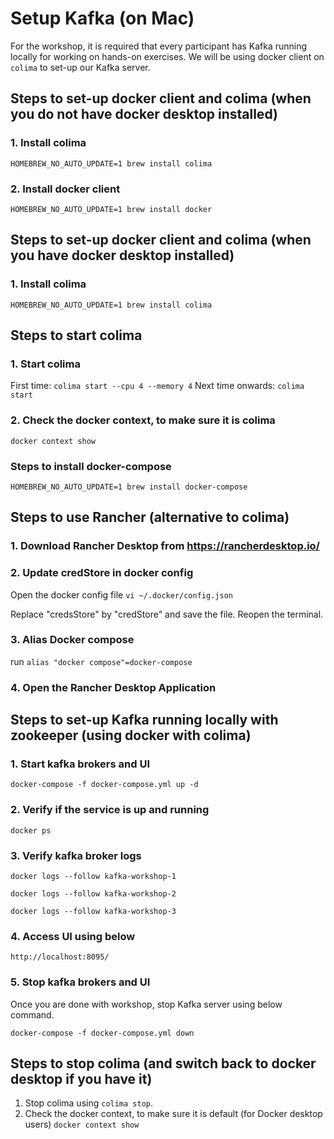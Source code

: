 # Setup Kafka (on Mac)

For the workshop, it is required that every participant has Kafka running locally for working on hands-on exercises. 
We will be using docker client on `colima` to set-up our Kafka server.

## Steps to set-up docker client and colima (when you do not have docker desktop installed)

### 1. Install colima

``
HOMEBREW_NO_AUTO_UPDATE=1 brew install colima
``

### 2. Install docker client

``
HOMEBREW_NO_AUTO_UPDATE=1 brew install docker
``

## Steps to set-up docker client and colima (when you have docker desktop installed)

### 1. Install colima
```
HOMEBREW_NO_AUTO_UPDATE=1 brew install colima
```
## Steps to start colima

### 1. Start colima
First time: `colima start --cpu 4 --memory 4`
Next time onwards: `colima start`

### 2. Check the docker context, to make sure it is colima
`docker context show`

### Steps to install docker-compose

```
HOMEBREW_NO_AUTO_UPDATE=1 brew install docker-compose
```

## Steps to use Rancher (alternative to colima)

### 1. Download Rancher Desktop from https://rancherdesktop.io/

### 2. Update credStore in docker config

Open the docker config file ```vi ~/.docker/config.json```

Replace "credsStore" by "credStore" and save the file. Reopen the terminal.

### 3. Alias Docker compose
run ``` alias "docker compose"=docker-compose ```

### 4. Open the Rancher Desktop Application


## Steps to set-up Kafka running locally with zookeeper  (using docker with colima)

### 1. Start kafka brokers and UI
`docker-compose -f docker-compose.yml up -d`

### 2. Verify if the service is up and running
`docker ps`

### 3. Verify kafka broker logs
```
docker logs --follow kafka-workshop-1

docker logs --follow kafka-workshop-2

docker logs --follow kafka-workshop-3
```

### 4. Access UI using below
`http://localhost:8095/`

### 5. Stop kafka brokers and UI
Once you are done with workshop, stop Kafka server using below command.

`docker-compose -f docker-compose.yml down`

## Steps to stop colima (and switch back to docker desktop if you have it)

1. Stop colima using `colima stop`.
2. Check the docker context, to make sure it is default (for Docker desktop users)
`docker context show`